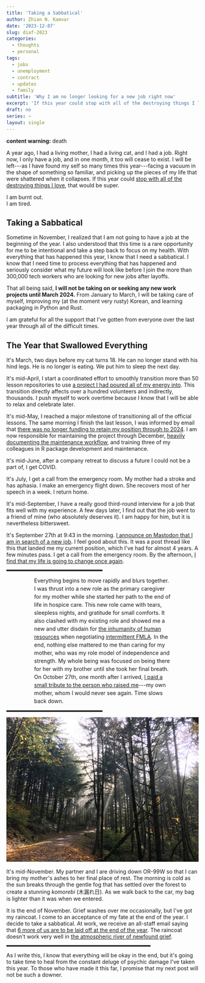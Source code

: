 ```yaml
---
title: 'Taking a Sabbatical' 
author: Zhian N. Kamvar
date: '2023-12-07'
slug: diaf-2023
categories:
  - thoughts
  - personal
tags: 
  - jobs
  - unemployment
  - contract
  - updates
  - family
subtitle: 'Why I am no longer looking for a new job right now'
excerpt: 'If this year could stop with all of the destroying things I love, that would be super.'
draft: no
series: ~
layout: single
---
```


**content warning:** death

A year ago, I had a living mother, I had a living cat, and I had a job. Right
now, I only have a job, and in one month, it too will cease to exist. I will be
left---as I have found my self so many times this year---facing a vacuum in the
shape of something so familiar, and picking up the pieces of my life that were
shattered when it collapses. If this year could [stop with all of the
destroying things I love](https://hachyderm.io/@zkamvar/111535010002883394), 
that would be super.

I am burnt out.    
I am tired. 

## Taking a Sabbatical

Sometime in November, I realized that I am not going to have a job at the
beginning of the year. I also understood that this time is a rare opportunity
for me to be intentional and take a step back to focus on my health. With
everything that has happened this year, I know that I need a sabbatical. I know
that I need time to process everything that has happened and seriously consider
what my future will look like before I join the more than 300,000 tech workers
who are looking for new jobs after layoffs.

That all being said, **I will not be taking on or seeking any new work projects
until March 2024.** From January to March, I will be taking care of myself,
improving my (at the moment very rusty) Korean, and learning packaging in Python
and Rust.

I am grateful for all the support that I've gotten from everyone over the last
year through all of the difficult times.

## The Year that Swallowed Everything

It's March, two days before my cat turns 18. He can no longer stand with his
hind legs. He is no longer is eating. We put him to sleep the next day.

It's mid-April, I start a coordinated effort to smoothly transition more than 50
lesson repositories to use [a project I had poured all of my energy into](https://carpentries.github.io/workbench). This transition directly affects
over a hundred volunteers and indirectly, thousands. I push myself to work
overtime because I know that I will be able to relax and celebrate later.

It's mid-May, I reached a major milestone of transitioning all of the official
lessons. The same morning I finish the last lesson, I was informed by email that
[there was no longer funding to retain my position through to
2024](https://carpentries.org/blog/2023/06/lesson-infrastructure-updates/). I am
now responsible for maintaining the project through December, 
[heavily documenting the maintenance
workflow](https://carpentries.github.io/workbench-dev), and training three of my
colleagues in R package development and maintenance.

It's mid-June, after a company retreat to discuss a future I could not be a part
of, I get COVID.

It's July, I get a call from the emergency room. My mother had a stroke and has
aphasia. I make an emergency flight down. She recovers most of her speech in a
week. I return home.

It's mid-September, I have a really good third-round interview for a job that
fits well with my experience. A few days later, I find out that the job went to
a friend of mine (who absolutely deserves it). I am happy for him, but it is 
nevertheless bittersweet.

It's September 27th at 9:43 in the morning. [I announce on Mastodon that I am
in search of a new job](https://hachyderm.io/@zkamvar/111138113844085010). I
feel good about this. It was a post thread like this that landed me my current
position, which I've had for almost 4 years. A few minutes pass. I get a call
from the emergency room. By the afternoon, [I find that my life is going to
change once again](https://hachyderm.io/@zkamvar/111139381770150122).

<hr style='border: none; border-top: 3px double #333; color: #333; overflow: visible; text-align: center: height: 5px; width: 50%'/>

<div style="margin-right:4.55rem; margin-left:4.55rem; line-height:1.5">

Everything begins to move rapidly and blurs together. I was thrust into a new
role as the primary caregiver for my mother while she started her path to the
end of life in hospice care. This new role came with tears, sleepless nights,
and gratitude for small comforts. It also clashed with my existing role and
showed me a new and utter disdain for [the inhumanity of human
resources](https://www.bbc.com/worklife/article/20211022-is-hr-ever-really-your-friend)
when negotiating [intermittent
FMLA](https://www.dol.gov/agencies/whd/fmla/faq#8). In the end, nothing else
mattered to me than caring for my mother, who was my role model of
independence and strength. My whole being was focused on being there for her
with my brother until she took her final breath. On October 27th, one month
after I arrived, [I paid a small tribute to the person who raised
me](https://hachyderm.io/@zkamvar/111308348150903834)---my own mother, whom I
would never see again. Time slows back down.

</div>

<hr style='border: none; border-top: 3px double #333; color: #333; overflow: visible; text-align: center: height: 5px; width: 50%'/>

![A wide dirt path gently bending through a forest of douglas fir. Sunshine is filtering through fog and canopy to create distinct rays.](featured.jpg)

It's mid-November. My partner and I are driving down OR-99W so that I can bring
my mother's ashes to her final place of rest. The morning is cold as the sun
breaks through the gentle fog that has settled over the forest to create a
stunning _komorebi_ (木漏れ日). As we walk back to the car, my bag is lighter than
it was when we entered.

It is the end of November. Grief washes over me occasionally, but I've got my
raincoat. I come to an acceptance of my fate at the end of the year. I decide
to take a sabbatical. At work, we receive an all-staff email saying that [6 more
of us are to be laid off at the end of the
year](https://carpentries.org/blog/2023/12/saying-farewell-to-seven-carpentries-core-team-members/). The raincoat doesn't work very well in [the atmospheric river of
newfound grief](https://hachyderm.io/@zkamvar/111539698805457917).


<hr style='border: none; border-top: 3px solid #333; color: #333; overflow: visible; text-align: center: height: 5px; width: 75%'/>

As I write this, I know that everything will be okay in the end, but it's going
to take time to heal from the constant deluge of psychic damage I've taken this
year. To those who have made it this far, I promise that my next post will not
be such a downer. 
